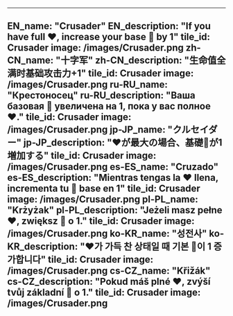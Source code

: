 ---

EN_name: "Crusader"
EN_description: "If you have full ❤️, increase your base 🔸 by 1"
tile_id: Crusader
image: /images/Crusader.png
zh-CN_name: "十字军"
zh-CN_description: "生命值全满时基础攻击力+1"
tile_id: Crusader
image: /images/Crusader.png
ru-RU_name: "Крестоносец"
ru-RU_description: "Ваша базовая 🔸 увеличена на 1, пока у вас полное ❤️."
tile_id: Crusader
image: /images/Crusader.png
jp-JP_name: "クルセイダー"
jp-JP_description: "❤️が最大の場合、基礎🔸が1増加する"
tile_id: Crusader
image: /images/Crusader.png
es-ES_name: "Cruzado"
es-ES_description: "Mientras tengas la ❤️ llena, incrementa tu 🔸 base en 1"
tile_id: Crusader
image: /images/Crusader.png
pl-PL_name: "Krżyżak"
pl-PL_description: "Jeżeli masz pełne ❤️, zwiększ 🔸 o 1."
tile_id: Crusader
image: /images/Crusader.png
ko-KR_name: "성전사"
ko-KR_description: "❤️가 가득 찬 상태일 때 기본 🔸이 1 증가합니다"
tile_id: Crusader
image: /images/Crusader.png
cs-CZ_name: "Křižák"
cs-CZ_description: "Pokud máš plné ❤️, zvýší tvůj základní 🔸 o 1."
tile_id: Crusader
image: /images/Crusader.png
---